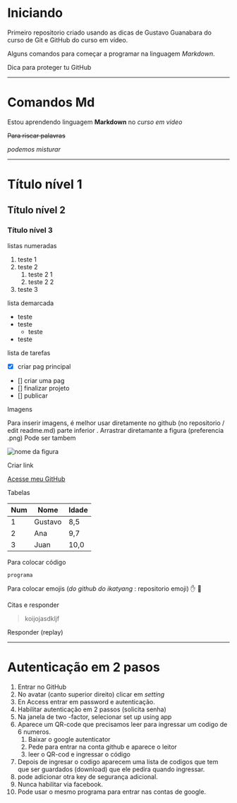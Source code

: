 # Iniciando
 Primeiro repositorio criado usando as dicas de Gustavo Guanabara do curso de Git e GitHub do curso em vídeo.
 
 Alguns comandos para começar a programar na linguagem _Markdown_.
 
 Dica para proteger tu GitHub

---

# Comandos Md

Estou aprendendo linguagem **Markdown** no _curso em video_

~~Para riscar palavras~~

*_podemos misturar_*

***

# Título nível 1

## Título nível 2

### Título nível 3

listas numeradas

1. teste 1
1. teste 2
   1. teste 2 1
   1. teste 2 2
1. teste 3

lista demarcada

* teste
* teste
   * teste
* teste

lista de tarefas

- [x] criar pag principal
- [] criar uma pag
- [] finalizar projeto
- [] publicar

Imagens

Para inserir imagens, é melhor usar diretamente no github (no repositorio / edit readme.md) parte inferior . Arrastrar diretamante a figura (preferencia .png)
Pode ser tambem 

![nome da figura](link)


Criar link

[Acesse meu GitHub](link)


Tabelas

Num | Nome | Idade
---|---|---
1|Gustavo|8,5
2|Ana|9,7 
3|Juan|10,0

Para colocar código

```
programa 
```

Para colocar emojis (_do github do ikatyang_ : repositorio emoji)
:hand:   :monkey:


Citas e responder

> koijojasdkljf

Responder (replay)


---

# Autenticação em 2 pasos

1. Entrar no GitHub
1. No avatar (canto superior direito) clicar em _setting_
1. En Access entrar em password e autenticação.
1. Habilitar autenticação em 2 passos (solicita senha)
1. Na janela de two -factor, selecionar set up using app
1. Aparece um QR-code que precisamos leer para ingressar um codigo de 6 numeros.
   1. Baixar o google autenticator 
   1. Pede para entrar na conta github e aparece o leitor
   1. leer o QR-cod e ingressar o código 
1. Depois de ingresar o codigo aparecem uma lista de codigos que tem que ser guardados (download) que ele pedira quando ingressar.
1. pode adicionar otra key de segurança adicional.
1. Nunca habilitar via facebook.
1. Pode usar o mesmo programa para entrar nas contas de google.
